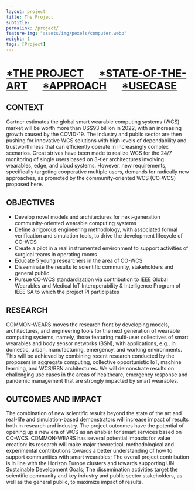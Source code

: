 ```yaml
---
layout: project
title: The Project
subtitle:   
permalink: /project/
feature-img: "assets/img/pexels/computer.webp"
weight: 1
tags: [Project]
---
```

# [*THE PROJECT](https://common-wears.github.io/2022/project/) &emsp; [*STATE-OF-THE-ART](https://common-wears.github.io/2022/project/state-of-the-art/) &emsp; [*APPROACH](https://common-wears.github.io/2022/project/approach/) &emsp; [*USECASE](https://common-wears.github.io/2022/project/usecase/)  

## CONTEXT
Gartner estimates the global smart wearable computing systems (WCS) market will be worth more than US$93 billion in 2022, with an increasing growth caused by the COVID-19. The industry and public sector are then pushing for innovative WCS solutions with high levels of dependability and trustworthiness that can efficiently operate in increasingly complex scenarios. Great strives have been made to realize WCS for the 24/7 monitoring of single users based on 3-tier architectures involving wearables, edge, and cloud systems. However, new requirements, specifically targeting cooperative multiple users, demands for radically new approaches, as promoted by the community-oriented WCS (CO-WCS) proposed here.  

## OBJECTIVES
  - Develop novel models and architectures for next-generation community-oriented wearable computing systems  
  - Define a rigorous engineering methodology, with associated formal verification and simulation tools, to drive the development lifecycle of CO-WCS
  - Create a pilot in a real instrumented environment to support activities of surgical teams in operating rooms
  - Educate 5 young researchers in the area of CO-WCS
  - Disseminate the results to scientific community, stakeholders and general public
  - Pursue CO-WCS standardization via contribution to IEEE Global Wearables and Medical IoT Interoperability & Intelligence Program of IEEE SA to which the project PI participates  

## RESEARCH
COMMON-WEARS moves the research front by developing models, architectures, and engineering tools for the next generation of wearable computing systems, namely, those featuring multi-user collectives of smart wearables and body sensor networks (BSN), with applications, e.g., in domestic, urban, manufacturing, emergency, and working environments. This will be achieved by combining recent research conducted by the proposers in aggregate computing, collective opportunistic IoT, machine learning, and WCS/BSN architectures. We will demonstrate results on challenging use cases in the areas of healthcare, emergency response and pandemic management that are strongly impacted by smart wearables.

## OUTCOMES AND IMPACT
The combination of new scientific results beyond the state of the art and real-life and simulation-based demonstrators will increase impact of results both in research and industry. The project outcomes have the potential of opening up a new era of WCS as an enabler for smart services based on CO-WCS. COMMON-WEARS has several potential impacts for value creation: Its research will make major theoretical, methodological and experimental contributions towards a better understanding of how to support communities with smart wearables; The overall project contribution is in line with the Horizon Europe clusters and towards supporting UN Sustainable Development Goals; The dissemination activities target the scientific community and key industry and public sector stakeholders, as well as the general public, to maximize impact of results.
